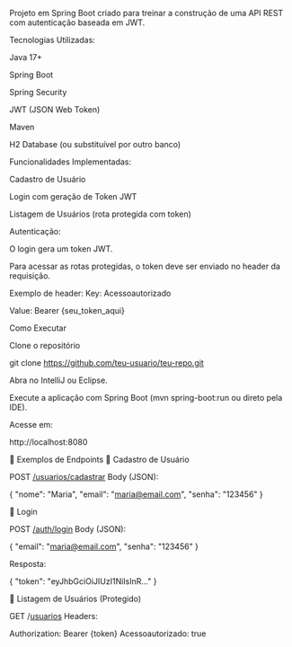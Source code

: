 Projeto em Spring Boot criado para treinar a construção de uma API REST com autenticação baseada em JWT.

Tecnologias Utilizadas:

Java 17+

Spring Boot

Spring Security

JWT (JSON Web Token)

Maven

H2 Database (ou substituível por outro banco)

Funcionalidades Implementadas:

Cadastro de Usuário

Login com geração de Token JWT

Listagem de Usuários (rota protegida com token)


 Autenticação:

O login gera um token JWT.

Para acessar as rotas protegidas, o token deve ser enviado no header da requisição.

Exemplo de header:
Key: Acessoautorizado

Value: Bearer {seu_token_aqui}


 Como Executar

Clone o repositório

git clone https://github.com/teu-usuario/teu-repo.git


Abra no IntelliJ ou Eclipse.

Execute a aplicação com Spring Boot (mvn spring-boot:run ou direto pela IDE).

Acesse em:

http://localhost:8080

📖 Exemplos de Endpoints
🔹 Cadastro de Usuário

POST [/usuarios/cadastrar](http://localhost:8080/usuarios)
Body (JSON):

{
  "nome": "Maria",
  "email": "maria@email.com",
  "senha": "123456"
}

🔹 Login

POST [/auth/login](http://localhost:8080/geral/login)
Body (JSON):

{
  "email": "maria@email.com",
  "senha": "123456"
}


Resposta:

{
  "token": "eyJhbGciOiJIUzI1NiIsInR..."
}

🔹 Listagem de Usuários (Protegido)

GET /[usuarios](http://localhost:8080/usuarios)
Headers:

Authorization: Bearer {token}
Acessoautorizado: true
